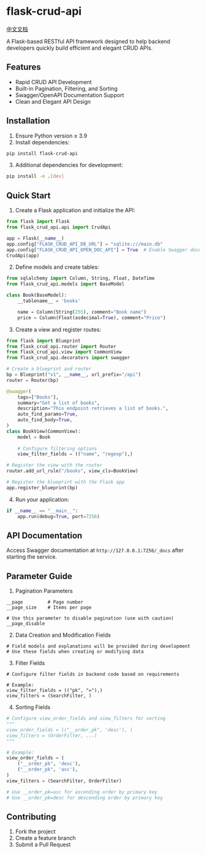 # flask-crud-api

<a style='text-align=center'>[中文文档](./README_ZH.md)</a>

A Flask-based RESTful API framework designed to help backend developers quickly build efficient and elegant CRUD APIs.

## Features

- Rapid CRUD API Development
- Built-in Pagination, Filtering, and Sorting
- Swagger/OpenAPI Documentation Support
- Clean and Elegant API Design

## Installation

1. Ensure Python version ≥ 3.9
2. Install dependencies:
```bash
pip install flask-crud-api
```
3. Additional dependencies for development:
```bash
pip install -e .[dev]
```

## Quick Start

1. Create a Flask application and initialize the API:
```python
from flask import Flask
from flask_crud_api.api import CrudApi

app = Flask(__name__)
app.config["FLASK_CRUD_API_DB_URL"] = "sqlite:///main.db"
app.config["FLASK_CRUD_API_OPEN_DOC_API"] = True  # Enable Swagger documentation
CrudApi(app)
```

2. Define models and create tables:
```python
from sqlalchemy import Column, String, Float, DateTime
from flask_crud_api.models import BaseModel

class Book(BaseModel):
    __tablename__ = 'books'

    name = Column(String(255), comment="Book name")
    price = Column(Float(asdecimal=True), comment="Price")
```

3. Create a view and register routes:
```python
from flask import Blueprint
from flask_crud_api.router import Router
from flask_crud_api.view import CommonView
from flask_crud_api.decorators import swagger

# Create a blueprint and router
bp = Blueprint("v1", __name__, url_prefix="/api")
router = Router(bp)

@swagger(
    tags=["Books"],
    summary="Get a list of books",
    description="This endpoint retrieves a list of books.",
    auto_find_params=True,
    auto_find_body=True,
)
class BookView(CommonView):
    model = Book
    
    # Configure filtering options
    view_filter_fields = (("name", "regexp"),)

# Register the view with the router
router.add_url_rule("/books", view_cls=BookView)

# Register the blueprint with the Flask app
app.register_blueprint(bp)
```

4. Run your application:
```python
if __name__ == "__main__":
    app.run(debug=True, port=7256)
```

## API Documentation

Access Swagger documentation at `http://127.0.0.1:7256/_docs` after starting the service.

## Parameter Guide

1. Pagination Parameters

```shell
__page         # Page number
__page_size    # Items per page

# Use this parameter to disable pagination (use with caution)
__page_disable
```

2. Data Creation and Modification Fields

```shell
# Field models and explanations will be provided during development
# Use these fields when creating or modifying data
```

3. Filter Fields

```shell
# Configure filter fields in backend code based on requirements

# Example:
view_filter_fields = (("pk", "="),)
view_filters = (SearchFilter, )
```

4. Sorting Fields

```python
# Configure view_order_fields and view_filters for sorting
"""
view_order_fields = (("__order_pk", 'desc'), )
view_filters = (OrderFilter, ...)
"""

# Example:
view_order_fields = (
    ("__order_pk", 'desc'), 
    ("__order_pk", 'asc'), 
)
view_filters = (SearchFilter, OrderFilter)

# Use __order_pk=asc for ascending order by primary key
# Use __order_pk=desc for descending order by primary key
```

## Contributing

1. Fork the project
2. Create a feature branch
3. Submit a Pull Request
